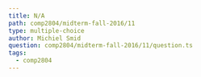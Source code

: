 ```yaml
---
title: N/A
path: comp2804/midterm-fall-2016/11
type: multiple-choice
author: Michiel Smid
question: comp2804/midterm-fall-2016/11/question.ts
tags:
  - comp2804
---
```

